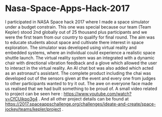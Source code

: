 # Nasa-Space-Apps-Hack-2017

I participated in NASA Space hack 2017 where I made a space simulator under a budget constrain. This one was special because our team (Team Kepler) stood 2nd globally out of 25 thousand plus participants and we were the first team from our country to qualify for final round. The aim was to educate students about space and cultivate there interest in space exploration. The simulator was developed using virtual reality and embedded systems, where an individual could experience a realistic space shuttle launch. The virtual reality system was an integrated with a dynamic chair with directional vibration feedback and a glove which allowed the user to interact in the virtual reality. An AI chat bot was also added which acted as an astronaut's assistant. The complete product including the chai was developed out of the sensors given at the event and every one from judges to other participants wanted to try it out.  The awe on everyone face made us realised that we had built something to be proud of. A small video related to project can be seen here : https://www.youtube.com/watch?v=CfCUikpo3g4 . And all other project details can be found at https://2017.spaceappschallenge.org/challenges/ideate-and-create/space-jockey/teams/kepler/project .
